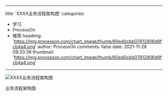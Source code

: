 
---
title: 'XXXX业务流程架构图'
categories: 
 - 学习
 - ProcessOn
 - 推荐
headimg: 'https://img.processon.com/chart_image/thumb/60ed0cbb07912906d9fcb4a4.png'
author: ProcessOn
comments: false
date: 2021-11-28 09:20:36
thumbnail: 'https://img.processon.com/chart_image/thumb/60ed0cbb07912906d9fcb4a4.png'
---

<div>   
<img class="thumb" alt="XXXX业务流程架构图" src="https://img.processon.com/chart_image/thumb/60ed0cbb07912906d9fcb4a4.png" referrerpolicy="no-referrer">
<p>业务流程架构图</p>  
</div>
            